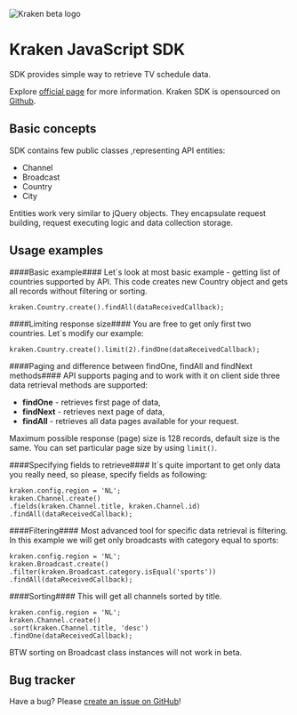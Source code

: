 ![Kraken beta logo](./img/logo-kraken.png)

Kraken JavaScript SDK
=====================

SDK provides simple way to retrieve TV schedule data.

Explore [official page](http://appdev.io) for more information.
Kraken SDK is opensourced on [Github](https://github.com/LibertyGlobal/sdk).


Basic concepts
--------------

SDK contains few public classes ,representing API entities:

* Channel
* Broadcast
* Country
* City

Entities work very similar to jQuery objects. They encapsulate request building, request executing logic and data collection storage.


Usage examples
--------------

####Basic example####
Let`s look at most basic example - getting list of countries supported by API.
This code creates new Country object and gets all records without filtering or sorting.

    kraken.Country.create().findAll(dataReceivedCallback);


####Limiting response size####
You are free to get only first two countries. Let`s modify our example:

    kraken.Country.create().limit(2).findOne(dataReceivedCallback);


####Paging and difference between findOne, findAll and findNext methods####
API supports paging and to work with it on client side three data retrieval methods are supported:

* __findOne__ - retrieves first page of data,
* __findNext__ - retrieves next page of data,
* __findAll__ - retrieves all data pages available for your request.

Maximum possible response (page) size is 128 records, default size is the same.
You can set particular page size by using `limit()`.


####Specifying fields to retrieve####
It`s quite important to get only data you really need, so please, specify fields as following:

    kraken.config.region = 'NL';
    kraken.Channel.create()
    .fields(kraken.Channel.title, kraken.Channel.id)
    .findAll(dataReceivedCallback);


####Filtering####
Most advanced tool for specific data retrieval is filtering. In this example we will get only broadcasts with category equal to sports:

    kraken.config.region = 'NL';
    kraken.Broadcast.create()
    .filter(kraken.Broadcast.category.isEqual('sports'))
    .findAll(dataReceivedCallback);


####Sorting####
This will get all channels sorted by title.

    kraken.config.region = 'NL';
    kraken.Channel.create()
    .sort(kraken.Channel.title, 'desc')
    .findOne(dataReceivedCallback);

BTW sorting on Broadcast class instances will not work in beta.


Bug tracker
-----------

Have a bug? Please [create an issue on GitHub](https://github.com/LibertyGlobal/sdk/issues)!